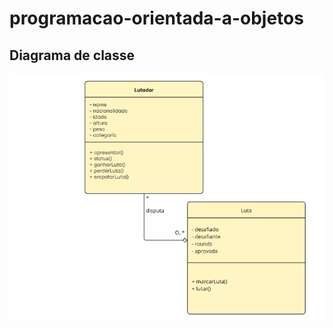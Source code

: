 # programacao-orientada-a-objetos
## Diagrama de classe

![Diagrama](https://github.com/LarissaRodrigues99/programacao-orientada-a-objetos/blob/main/Relacionamento%20entre%20classes/ultraEmojiCombat/assets/Diagrama%20de%20classes.jpeg?raw=true)
